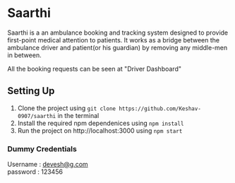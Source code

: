 # Saarthi 

Saarthi is a an ambulance booking and tracking system designed to provide first-point medical attention to patients. It works as a bridge between the ambulance driver and patient(or his guardian) by removing any middle-men in between. 

All the booking requests can be seen at "Driver Dashboard" 

## Setting Up 

1. Clone the project using `git clone https://github.com/Keshav-0907/saarthi` in the terminal 
2. Install the required npm dependenices using `npm install`
3. Run the project on http://localhost:3000 using `npm start`

### Dummy Credentials 

Username : devesh@g.com </br>
password : 123456

